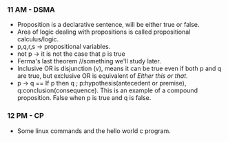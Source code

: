 ### 11 AM - DSMA 
- Proposition is a declarative sentence, will be either true or false.
- Area of logic dealing with propositions is called propositional calculus/logic.
- p,q,r,s -> propositional variables.
- not p -> it is not the case that p is true
- Ferma's last theorem //something we'll study later.
- Inclusive OR is disjunction (v), means it can be true even if both p and q are true, but exclusive OR is equivalent of *Either this or that*.
- p -> q == If p then q ; p:hypothesis(antecedent or premise), q:conclusion(consequence).  This is an example of a compound proposition.  False when p is true and q is false.

### 12 PM - CP
- Some linux commands and the hello world c program.

